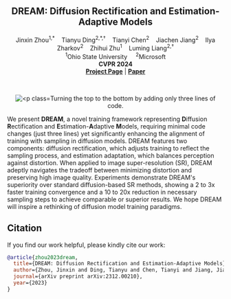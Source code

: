<p align="center">
  <h2 align="center"><b>DREAM</b>: Diffusion Rectification and Estimation-Adaptive Models</h2>
  <p align="center">
    <a style="text-decoration:none" href="https://scholar.google.com/citations?user=XR5CQJcAAAAJ">
                       Jinxin Zhou</a><sup>1,*</sup>
    &nbsp;&nbsp;
    <a style="text-decoration:none" href="https://www.tianyuding.com/">
                        Tianyu Ding</a><sup>2,*,&dagger;</sup>
    &nbsp;&nbsp;
    <a style="text-decoration:none" href="https://scholar.google.com/citations?user=2BahjdkAAAAJ&hl=en">
                       Tianyi Chen</a><sup>2</sup>
    &nbsp;&nbsp;
    <a style="text-decoration:none" href="http://www.jiachenjiang.com/">
                    Jiachen Jiang</a><sup>2</sup>
    &nbsp;&nbsp;
    <a style="text-decoration:none" href="https://www.microsoft.com/applied-sciences/people/ilya-zharkov">
                    Ilya Zharkov</a><sup>2</sup>
    &nbsp;&nbsp;
    <a style="text-decoration:none" href="https://zhihuizhu.github.io">
                     Zhihui Zhu</a><sup>1</sup>
    &nbsp;&nbsp;
    <a style="text-decoration:none" href="https://sites.google.com/site/lumingliangshomepage/">
                     Luming Liang</a><sup>2,&dagger;</sup>
    <br>
    <sup>1</sup>Ohio State University &nbsp;&nbsp;&nbsp; <sup>2</sup>Microsoft
    <br> <strong>CVPR 2024</strong>
    </br>
  <a href="https://www.tianyuding.com/projects/DREAM/"><strong>Project Page</strong></a> | <a href="https://arxiv.org/abs/2312.00210"><strong>Paper</strong></a>
  </p>

</p>
<div align="center">
  <br>
  <img src="./teaser.png" alt="<p class="text-center" style="padding-top: 15px; margin-bottom: -3px;">Turning the top to the bottom by adding only three lines of code.</p>
</div>

We present **DREAM**, a novel training framework representing **D**iffusion **R**ectification and **E**stimation-**A**daptive **M**odels, requiring minimal code changes (just three lines) yet significantly enhancing the alignment of training with sampling in diffusion models. DREAM features two components: diffusion rectification, which adjusts training to reflect the sampling process, and estimation adaptation, which balances perception against distortion. When applied to image super-resolution (SR), DREAM adeptly navigates the tradeoff between minimizing distortion and preserving high image quality. Experiments demonstrate DREAM's superiority over standard diffusion-based SR methods, showing a 2 to 3x faster training convergence and a 10 to 20x reduction in necessary sampling steps to achieve comparable or superior results. We hope DREAM will inspire a rethinking of diffusion model training paradigms.

## Citation
If you find our work helpful, please kindly cite our work:
```BibTeX
@article{zhou2023dream,
  title={DREAM: Diffusion Rectification and Estimation-Adaptive Models},
  author={Zhou, Jinxin and Ding, Tianyu and Chen, Tianyi and Jiang, Jiachen and Zharkov, Ilya and Zhu, Zhihui and Liang, Luming},
  journal={arXiv preprint arXiv:2312.00210},
  year={2023}
}
```
